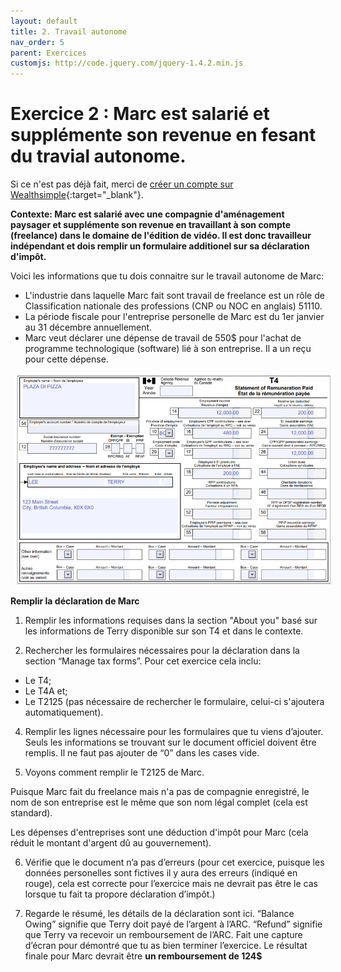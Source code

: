 ```yaml
---
layout: default
title: 2. Travail autonome
nav_order: 5
parent: Exercices
customjs: http://code.jquery.com/jquery-1.4.2.min.js
---
```

# Exercice 2 : Marc est salarié et supplémente son revenue en fesant du travial autonome. 

Si ce n'est pas déjà fait, merci de [créer un compte sur Wealthsimple](https://my.wealthsimple.com/app/public/signup/){:target="_blank"}.

**Contexte: Marc est salarié avec une compagnie d'aménagement paysager et supplémente son revenue en travaillant à son compte (freelance) dans le domaine de l'édition de vidéo. Il est donc travailleur indépendant et dois remplir un formulaire additionel sur sa déclaration d'impôt.**

Voici les informations que tu dois connaitre sur le travail autonome de Marc: 
- L'industrie dans laquelle Marc fait sont travail de freelance est un rôle de Classification nationale des professions (CNP ou NOC en anglais) 51110.
- La période fiscale pour l'entreprise personelle de Marc est du 1er janvier au 31 décembre annuellement.
- Marc veut déclarer une dépense de travail de 550$ pour l'achat de programme technologique (software) lié à son entreprise. Il a un reçu pour cette dépense.

<img src="my_folder/T4.pizza.PNG" alt="T4 pour Terry de Plaza Di Pizza" style=";width:520px;margin-left:10px;">

**Remplir la déclaration de Marc**

1.  Remplir les informations requises dans la section "About you" basé sur les informations de Terry disponible sur son T4 et dans le contexte.
   
2.  Rechercher les formulaires nécessaires pour la déclaration dans la section “Manage tax forms”.
Pour cet exercice cela inclu:
-  Le T4;
-  Le T4A et;
-  Le T2125 (pas nécessaire de rechercher le formulaire, celui-ci s'ajoutera automatiquement).

4. Remplir les lignes nécessaire pour les formulaires que tu viens d’ajouter. Seuls les informations se trouvant sur le document officiel doivent être remplis. Il ne faut pas ajouter de “0” dans les cases vide.
   
5. Voyons comment remplir le T2125 de Marc.

Puisque Marc fait du freelance mais n'a pas de compagnie enregistré, le nom de son entreprise est le même que son nom légal complet (cela est standard).

Les dépenses d'entreprises sont une déduction d'impôt pour Marc (cela réduit le montant d'argent dû au gouvernement). 

6. Vérifie que le document n’a pas d’erreurs (pour cet exercice, puisque les données personelles sont fictives il y aura des erreurs (indiqué en rouge), cela est correcte pour l’exercice mais ne devrait pas être le cas lorsque tu fait ta propore déclaration d’impôt.)

7. Regarde le résumé, les détails de la déclaration sont ici.
“Balance Owing” signifie que Terry doit payé de l’argent à l’ARC.
“Refund” signifie que Terry va recevoir un remboursement de l’ARC.
Fait une capture d’écran pour démontré que tu as bien terminer l’exercice. Le résultat finale pour Marc devrait être **un remboursement de 124$**
